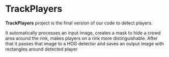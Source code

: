 # TrackPlayers

**TrackPlayers** project is the final version of our code to detect players.

It automatically processes an input image, creates a mask to hide a crowd area around the rink, makes players on a rink more distinguishable. 
After that it passes that image to a HOG detector and saves an output image with rectangles around detected player 

